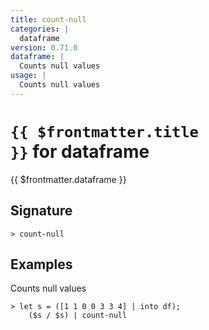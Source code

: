 ```yaml
---
title: count-null
categories: |
  dataframe
version: 0.71.0
dataframe: |
  Counts null values
usage: |
  Counts null values
---
```


# <code>{{ $frontmatter.title }}</code> for dataframe

<div class='command-title'>{{ $frontmatter.dataframe }}</div>

## Signature

```> count-null ```

## Examples

Counts null values
```shell
> let s = ([1 1 0 0 3 3 4] | into df);
    ($s / $s) | count-null
```
